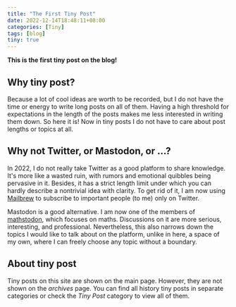 ```yaml
---
title: "The First Tiny Post"
date: 2022-12-14T18:48:11+08:00
categories: [Tiny]
tags: [blog]
tiny: true
---
```


**This is the first tiny post on the blog!**

## Why tiny post?

Because a lot of cool ideas are worth to be recorded, but I do not have the time or energy to write long posts on all of them. Having a high threshold for expectations in the length of the posts makes me less interested in writing them down. So here it is! Now in tiny posts I do not have to care about post lengths or topics at all.

## Why not Twitter, or Mastodon, or ...?

In 2022, I do not really take Twitter as a good platform to share knowledge. It's more like a wasted ruin, with rumors and emotional quibbles being pervasive in it. Besides, it has a strict length limit under which you can hardly describe a nontrivial idea with clarity. To get rid of it, I am now using [Mailbrew](https://mailbrew.com/) to subscribe to important people (to me) only on Twitter.

Mastodon is a good alternative. I am now one of the members of [mathstodon](https://mathstodon.xyz/home), which focuses on maths. Discussions on it are more serious, interesting, and professional. Nevertheless, this also narrows down the topics I would like to talk about on the platform, unlike in here, a space of my own, where I can freely choose any topic without a boundary.

## About tiny post

Tiny posts on this site are shown on the main page. However, they are not shown on the *archives* page. You can find all history tiny posts in separate categories or check the *Tiny Post* category to view all of them.